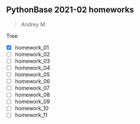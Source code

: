 ## PythonBase 2021-02 homeworks

> Andrey M

Tree:

- [X] homework_01
- [ ] homework_02
- [ ] homework_03
- [ ] homework_04
- [ ] homework_05
- [ ] homework_06
- [ ] homework_07
- [ ] homework_08
- [ ] homework_09
- [ ] homework_10
- [ ] homework_11